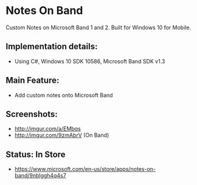 # Notes On Band
Custom Notes on Microsoft Band 1 and 2. Built for Windows 10 for Mobile.

## Implementation details:
- Using C#, Windows 10 SDK 10586, Microsoft Band SDK v1.3

## Main Feature:
- Add custom notes onto Microsoft Band

## Screenshots:
- http://imgur.com/a/EMbqs
- http://imgur.com/9zmAbrV (On Band)

## Status: In Store
- https://www.microsoft.com/en-us/store/apps/notes-on-band/9nblggh4q4s7
